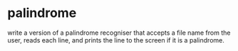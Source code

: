 palindrome
==========

write a version of a palindrome recogniser that accepts a file name from the user, reads each line, and prints the line to the screen if it is a palindrome.

